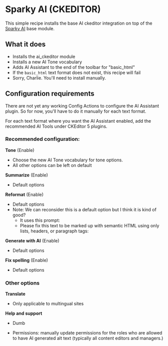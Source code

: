 # Sparky AI (CKEDITOR)

This simple recipe installs the base AI ckeditor integration on top of the [Sparky AI](https://github.com/electriccitizen/sparky_ai) base module.

## What it does

* Installs the ai_ckeditor module
* Installs a new AI Tone vocabulary
* Adds AI Assistant to the end of the toolbar for "basic_html"
* If the `basic_html` text format does not exist, this recipe will fail
* Sorry, Charlie. You'll need to install manually.

## Configuration requirements

There are not yet any working Config Actions to configure the AI Assistant plugin. So for now, you'll have to do it manually for each text format. 

For each text format where you want the AI Assistant enabled, add the recommended AI Tools under CKEditor 5 plugins.

### Recommended configuration: ###

**Tone** (Enable) 
* Choose the new AI Tone vocabulary for tone options.
* All other options can be left on default

**Summarize** (Enable)
* Default options

**Reformat** (Enable)
* Default options
* Note: We can reconsider this is a default option but I think it is kind of good?
  * It uses this prompt: 
  * Please fix this text to be marked up with semantic HTML using only lists, headers, or paragraph tags:

**Generate with AI** (Enable)
* Default options

**Fix spelling** (Enable)
* Default options

### Other options

**Translate**
* Only applicable to multingual sites

**Help and support**
* Dumb












* Permissions: manually update permissions for the roles who are allowed to have AI generated alt text (typically all content editors and managers.)




